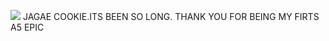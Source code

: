 ![](https://media.discordapp.net/attachments/1163445794444165252/1410005173082001529/image.png?ex=68af7125&is=68ae1fa5&hm=1fa8a65a95e0012f5587f1f7b9acacb4cf87f1541d41ad9428c080ba5b6da240&=&format=webp&quality=lossless&width=1126&height=681)
JAGAE COOKIE.ITS BEEN SO LONG. THANK YOU FOR BEING MY FIRTS A5 EPIC
